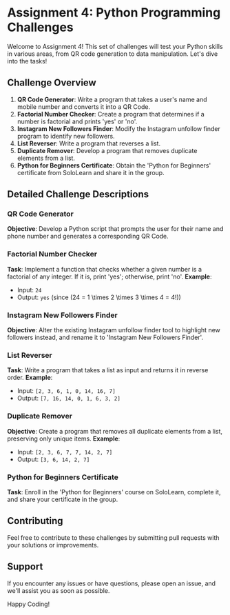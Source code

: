 # Assignment 4: Python Programming Challenges

Welcome to Assignment 4! This set of challenges will test your Python skills in various areas, from QR code generation to data manipulation. Let's dive into the tasks!

## Challenge Overview

1. **QR Code Generator**: Write a program that takes a user's name and mobile number and converts it into a QR Code.
2. **Factorial Number Checker**: Create a program that determines if a number is factorial and prints 'yes' or 'no'.
3. **Instagram New Followers Finder**: Modify the Instagram unfollow finder program to identify new followers.
4. **List Reverser**: Write a program that reverses a list.
5. **Duplicate Remover**: Develop a program that removes duplicate elements from a list.
6. **Python for Beginners Certificate**: Obtain the 'Python for Beginners' certificate from SoloLearn and share it in the group.

## Detailed Challenge Descriptions

### QR Code Generator
**Objective**: Develop a Python script that prompts the user for their name and phone number and generates a corresponding QR Code.

### Factorial Number Checker
**Task**: Implement a function that checks whether a given number is a factorial of any integer. If it is, print 'yes'; otherwise, print 'no'.
**Example**:
- Input: `24`
- Output: `yes` (since \(24 = 1 \times 2 \times 3 \times 4 = 4!\))

### Instagram New Followers Finder
**Objective**: Alter the existing Instagram unfollow finder tool to highlight new followers instead, and rename it to 'Instagram New Followers Finder'.

### List Reverser
**Task**: Write a program that takes a list as input and returns it in reverse order.
**Example**:
- Input: `[2, 3, 6, 1, 0, 14, 16, 7]`
- Output: `[7, 16, 14, 0, 1, 6, 3, 2]`

### Duplicate Remover
**Objective**: Create a program that removes all duplicate elements from a list, preserving only unique items.
**Example**:
- Input: `[2, 3, 6, 7, 7, 14, 2, 7]`
- Output: `[3, 6, 14, 2, 7]`

### Python for Beginners Certificate
**Task**: Enroll in the 'Python for Beginners' course on SoloLearn, complete it, and share your certificate in the group.

## Contributing
Feel free to contribute to these challenges by submitting pull requests with your solutions or improvements.

## Support
If you encounter any issues or have questions, please open an issue, and we'll assist you as soon as possible.

Happy Coding!
